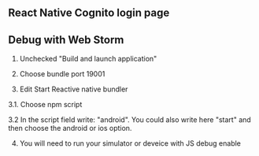 ## React Native Cognito login page



## Debug with Web Storm

1. Unchecked "Build and launch application"

2. Choose bundle port 19001

3. Edit Start Reactive native bundler

3.1. Choose npm script

3.2 In the script field write: "android". You could also write here "start" and then choose the android or ios option.

4. You will need to run your simulator or deveice with JS debug enable
